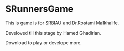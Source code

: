 # SRunnersGame

This is game is for SRBIAU and Dr.Rostami Malkhalife.

Develoved till this stage by Hamed Ghadirian.

Download to play or develope more.
